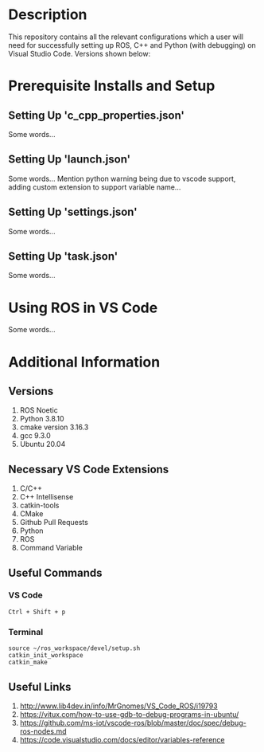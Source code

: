 # Description
This repository contains all the relevant configurations which a user will need for successfully setting up ROS, C++ and Python (with debugging) on Visual Studio Code. Versions shown below:

# Prerequisite Installs and Setup

## Setting Up 'c_cpp_properties.json'
Some words...

## Setting Up 'launch.json'
Some words... Mention python warning being due to vscode support, adding custom extension to support variable name...

## Setting Up 'settings.json'
Some words...

## Setting Up 'task.json'
Some words...

# Using ROS in VS Code
Some words...

# Additional Information
## Versions
1) ROS Noetic
2) Python 3.8.10
3) cmake version 3.16.3
4) gcc 9.3.0
5) Ubuntu 20.04

## Necessary VS Code Extensions
1) C/C++
2) C++ Intellisense
3) catkin-tools
4) CMake
5) Github Pull Requests
6) Python
7) ROS
8) Command Variable

## Useful Commands
### VS Code
```text
Ctrl + Shift + p
```

### Terminal
```text
source ~/ros_workspace/devel/setup.sh
catkin_init_workspace
catkin_make
```

## Useful Links
1) http://www.lib4dev.in/info/MrGnomes/VS_Code_ROS/i19793
2) https://vitux.com/how-to-use-gdb-to-debug-programs-in-ubuntu/
3) https://github.com/ms-iot/vscode-ros/blob/master/doc/spec/debug-ros-nodes.md
4) https://code.visualstudio.com/docs/editor/variables-reference
